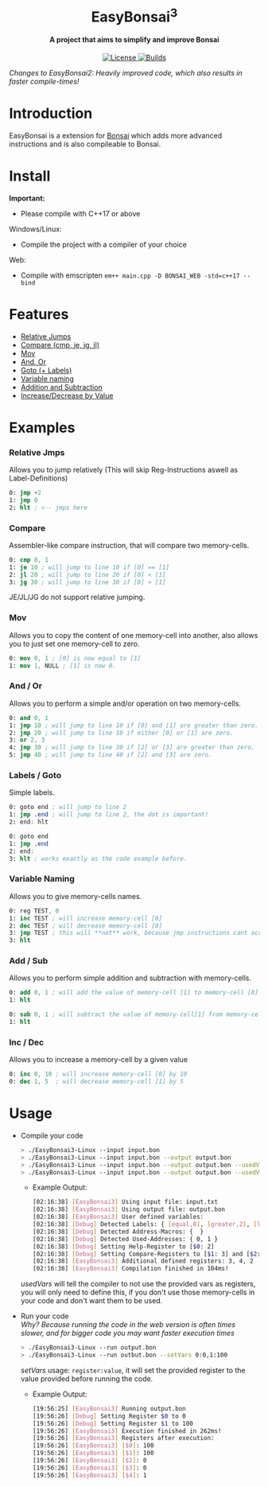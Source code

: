 
<div align="center">
  <p>
    <h1>
      <br/>
      EasyBonsai<sup>3</sup>
    </h1>
    <h4>A project that aims to simplify and improve Bonsai</h4>
  </p>
  <p>
    <a href="https://github.com/Curve/EasyBonsai3/blob/master/LICENSE">
      <img src="https://img.shields.io/github/license/Curve/EasyBonsai3.svg?style=for-the-badge" alt="License" />
    </a>
    <a href="https://github.com/Curve/EasyBonsai3/actions?query=workflow%3A%22Build+and+release+on+push%22">
      <img src="https://img.shields.io/github/workflow/status/Curve/EasyBonsai3/Build%20and%20release%20on%20push?style=for-the-badge" alt="Builds" />
    </a>
  </p>
</div>

*Changes to EasyBonsai2: Heavily improved code, which also results in faster compile-times!*

# Introduction
EasyBonsai is a extension for [Bonsai](https://bonsai.pinyto.de/assembler/)  which adds more advanced instructions and is also compileable to Bonsai.
# Install
<b>Important: </b>
- Please compile with C++17 or above

Windows/Linux:
- Compile the project with a compiler of your choice

Web:
- Compile with emscripten
  ```em++ main.cpp -D BONSAI_WEB -std=c++17 --bind```  
# Features
- [Relative Jumps](#relative-jmps)
- [Compare (cmp, je, jg, jl)](#compare)
- [Mov](#mov)
- [And, Or](#and--or)
- [Goto (+ Labels)](#labels--goto)
- [Variable naming](#variable-naming)
- [Addition and Subtraction](#add--sub)
- [Increase/Decrease by Value](#inc--dec)
# Examples
### Relative Jmps
Allows you to jump relatively (This will skip Reg-Instructions aswell as Label-Definitions)
```nasm
0: jmp +2
1: jmp 0
2: hlt ; <-- jmps here
```
### Compare
Assembler-like compare instruction, that will compare two memory-cells.
```nasm
0: cmp 0, 1
1: je 10 ; will jump to line 10 if [0] == [1]
2: jl 20 ; will jump to line 20 if [0] < [1]
3: jg 30 ; will jump to line 30 if [0] > [1]
```
JE/JL/JG do not support relative jumping.

### Mov
Allows you to copy the content of one memory-cell into another, also allows you to just set one memory-cell to zero.
```nasm
0: mov 0, 1 ; [0] is now equal to [1]
1: mov 1, NULL ; [1] is now 0.
```
### And / Or
Allows you to perform a simple and/or operation on two memory-cells.
```nasm
0: and 0, 1
1: jmp 10 ; will jump to line 10 if [0] and [1] are greater than zero.
2: jmp 20 ; will jump to line 10 if either [0] or [1] are zero.
3: or 2, 3
4: jmp 30 ; will jump to line 30 if [2] or [3] are greater than zero.
5: jmp 40 ; will jump to line 40 if [2] and [3] are zero.
```
### Labels / Goto
Simple labels.
```nasm
0: goto end ; will jump to line 2
1: jmp .end ; will jump to line 2, the dot is important!
2: end: hlt
```
```nasm
0: goto end
1: jmp .end
2: end:
3: hlt ; works exactly as the code example before.
```
### Variable Naming
Allows you to give memory-cells names.
```nasm
0: reg TEST, 0
1: inc TEST ; will increase memory-cell [0]
2: dec TEST ; will decrease memory-cell [0]
3: jmp TEST ; this will **not** work, because jmp instructions cant access memory-cells 
3: hlt
```
### Add / Sub
Allows you to perform simple addition and subtraction with memory-cells.
```nasm
0: add 0, 1 ; will add the value of memory-cell [1] to memory-cell [0]
1: hlt
```
```nasm
0: sub 0, 1 ; will subtract the value of memory-cell[1] from memory-cell [0]
1: hlt
```
### Inc / Dec
Allows you to increase a memory-cell by a given value
```nasm
0: inc 0, 10 ; will increase memory-cell [0] by 10
0: dec 1, 5  ; will decrease memory-cell [1] by 5
```
# Usage
- Compile your code
	```bash
	> ./EasyBonsai3-Linux --input input.bon
	> ./EasyBonsai3-Linux --input input.bon --output output.bon
	> ./EasyBonsai3-Linux --input input.bon --output output.bon --usedVars 1
	> ./EasyBonsai3-Linux --input input.bon --output output.bon --usedVars 1,2,3
	```
	- Example Output:
		```bash
		[02:16:38] [EasyBonsai3] Using input file: input.txt
		[02:16:38] [EasyBonsai3] Using output file: output.bon
		[02:16:38] [EasyBonsai3] User defined variables:
		[02:16:38] [Debug] Detected Labels: { [equal,8], [greater,2], [less,5], [start,0] }
		[02:16:38] [Debug] Detected Address-Macros: {  }
		[02:16:38] [Debug] Detected Used-Addresses: { 0, 1 }
		[02:16:38] [Debug] Setting Help-Register to [$0: 2]
		[02:16:38] [Debug] Setting Compare-Registers to [$1: 3] and [$2: 4]
		[02:16:38] [EasyBonsai3] Additional defined registers: 3, 4, 2
		[02:16:38] [EasyBonsai3] Compilation finished in 104ms!
		```
	*usedVars* will tell the compiler to not use the provided vars as registers, you will only need to define this, if you don't use those memory-cells in your code and don't want them to be used.

- Run your code  
	*Why? Because running the code in the web version is often times slower, and for bigger code you may want faster execution times*
	```bash
	> ./EasyBonsai3-Linux --run output.bon
	> ./EasyBonsai3-Linux --run outbut.bon --setVars 0:0,1:100
	```
	*setVars* usage: `register:value`, it will set the provided register to the value provided before running the code.
	- Example Output:
		```bash
		[19:56:25] [EasyBonsai3] Running output.bon
		[19:56:26] [Debug] Setting Register $0 to 0
		[19:56:26] [Debug] Setting Register $1 to 100
		[19:56:26] [EasyBonsai3] Execution finished in 262ms!
		[19:56:26] [EasyBonsai3] Registers after execution:
		[19:56:26] [EasyBonsai3] [$0]: 100
		[19:56:26] [EasyBonsai3] [$1]: 100
		[19:56:26] [EasyBonsai3] [$2]: 0
		[19:56:26] [EasyBonsai3] [$3]: 0
		[19:56:26] [EasyBonsai3] [$4]: 1
		```
